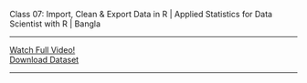 Class 07: Import, Clean & Export Data in R | Applied Statistics for Data Scientist with R | Bangla

---

[Watch Full Video!](https://youtu.be/tdlpjwabRQ8) <br>
[Download Dataset](https://drive.google.com/file/d/1rYjaq-DLfugcjyNrEC5sbXFQE1y1zb8G/view?usp=sharing)

---

